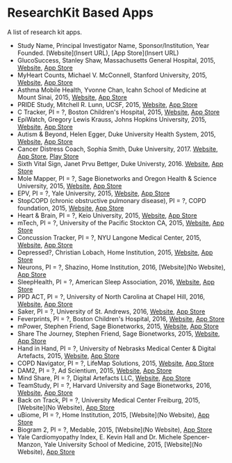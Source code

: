 # ResearchKit Based Apps
A list of research kit apps.

* Study Name, Principal Investigator Name, Sponsor/Institution, Year Founded. [Website](Insert URL), [App Store](Insert URL)
*	GlucoSuccess, Stanley Shaw, Massachusetts General Hospital, 2015, [Website](http://glucosuccess.org/), [App Store](https://itunes.apple.com/us/app/glucosuccess/id972143976?mt=8)
*	MyHeart Counts, Michael V. McConnell, Stanford University, 2015, [Website](https://med.stanford.edu/myheartcounts.html), [App Store](https://itunes.apple.com/us/app/myheart-counts/id972189947?mt=8)
*	Asthma Mobile Health, Yvonne Chan, Icahn School of Medicine at Mount Sinai, 2015, [Website](http://apps.icahn.mssm.edu/asthma/), [App Store](https://itunes.apple.com/us/app/asthma-health-by-mount-sinai/id972625668?mt=8)
*	PRIDE Study, Mitchell R. Lunn, UCSF, 2015, [Website](http://www.pridestudy.org/app/ucsf-pride-study-researchkit-app.html), [App Store](https://itunes.apple.com/us/app/pride-study/id1007044982?mt=8)
*	C Tracker, PI = ?, Boston Children's Hospital, 2015, [Website](http://c-tracker.chip.org/), [App Store](https://itunes.apple.com/us/app/c-tracker-research-study-on/id1045123122?mt=8)
*	EpiWatch, Gregory Lewis Krauss, Johns Hopkins University, 2015, [Website](https://itunes.apple.com/us/app/epiwatch/id1047757228?mt=8), [App Store](http://www.hopkinsmedicine.org/epiwatch)
*	Autism & Beyond, Helen Egger, Duke University Health System, 2015, [Website](https://autismandbeyond.researchkit.duke.edu/), [App Store](https://itunes.apple.com/us/app/autism-beyond/id1025327516?mt=8)
* Cancer Distress Coach, Sophia Smith, Duke University, 2017. [Website](http://www.dukecancerinstitute.org/distresscoach), [App Store](https://itunes.apple.com/us/app/cancer-distress-coach/id1128914290?ls=1&mt=8), [Play Store](https://play.google.com/store/apps/details?id=org.dihi.rfa.cancercoach)
* Sixth Vital Sign, Janet Prvu Bettger, Duke Universty, 2016. [Website](http://sixthvitalsign.researchkit.duke.edu), [App Store](https://itunes.apple.com/us/app/6th-vital-sign-mobile-study/id1082455457?ls=1&mt=8)
*	Mole Mapper, PI = ?, Sage Bionetworks and Oregon Health & Science University, 2015, [Website](http://www.ohsu.edu/xd/health/services/dermatology/war-on-melanoma/mole-mapper.cfm), [App Store](https://itunes.apple.com/us/app/mole-mapper-melanoma-study/id1048337814?mt=8)
*	EPV, PI = ?, Yale University, 2015, [Website](http://klimanlabs.yale.edu/placenta/epv/), [App Store](https://itunes.apple.com/us/app/epv/id1031035790?mt=8)
*	StopCOPD (chronic obstructive pulmonary disease), PI = ?, COPD foundation, 2015, [Website](http://www.copdfoundation.org/), [App Store](https://itunes.apple.com/app/stopcopd/id1020845469?mt=8)
*	Heart & Brain, PI = ?, Keio University, 2015, [Website](http://www.keioep.com/heartbrain/), [App Store](https://itunes.apple.com/jp/app/heart-brain/id1058138791?mt=8)
*	mTech, PI = ?, University of the Pacific Stockton CA, 2015, [Website](http://rxv2.com/ed/mTECHICD.pdf), [App Store](https://itunes.apple.com/us/app/mtech-energy-drink-health/id1047567479?mt=8)
*	Concussion Tracker, PI = ?, NYU Langone Medical Center, 2015, [Website](http://nyulangone.org/apps/concussion-tracker-app), [App Store](https://itunes.apple.com/us/app/id1003284834?mt=8)
*	Depressed?, Christian Lobach, Home Institution, 2015, [Website](https://github.com/DerLobi/Depressed), [App Store](https://itunes.apple.com/app/depressed/id1062594092?mt=8)
*	Neurons, PI = ?, Shazino, Home Institution, 2016, [Website](No Website), [App Store](https://itunes.apple.com/app/neurons/id1060631628?ls=1&mt=8)
*	SleepHealth, PI = ?, American Sleep Association, 2016, [Website](http://www.sleeptember.org/sleephealthapp/), [App Store](https://itunes.apple.com/app/sleephealth/id1059830442?mt=8)
*	PPD ACT, PI = ?, University of North Carolina at Chapel Hill, 2016, [Website](http://www.pactforthecure.com/), [App Store](https://itunes.apple.com/app/ppd-act/id1048185979?mt=8)
*	Saker, PI = ?, University of St. Andrews, 2016, [Website](http://saker.io/), [App Store](https://itunes.apple.com/gb/app/saker/id1093325855?mt=8)
*	Feverprints, PI = ?, Boston Children's Hospital, 2016, [Website](http://feverprints.com/), [App Store](https://itunes.apple.com/app/feverprints-study-about-body/id1087411988?mt=8)
*	mPower, Stephen Friend, Sage Bionetworks, 2015, [Website](http://parkinsonmpower.org/), [App Store](https://itunes.apple.com/us/app/parkinson-mpower-study-app/id972191200?mt=8)
*	Share The Journey, Stephen Friend, Sage Bionetworks, 2015, [Website](http://sharethejourneyapp.org/), [App Store](https://itunes.apple.com/us/app/share-the-journey/id972180604?mt=8)
*	Hand in Hand, PI = ?, University of Nebrasks Medical Center & Digital Artefacts, 2015, [Website](https://www.handinhandstudies.org/), [App Store](https://itunes.apple.com/us/app/hand-in-hand-hiv-associated/id1005617953?mt=8)
*	COPD Navigator, PI = ?, LifeMap Solutions, 2015, [Website](http://www.lifemap-solutions.com/products/copd-navigator/), [App Store](https://itunes.apple.com/app/copd-navigator/id1022991860?mt=8)
*	DAM2, PI = ?, Ad Scientium, 2015, [Website](https://sites.google.com/site/projetdam/), [App Store](https://itunes.apple.com/fr/app/dam2/id1062558103?mt=8)
*	Mind Share, PI = ?, Digital Artefacts LLC, [Website](https://www.mindsharestudies.org/), [App Store](https://itunes.apple.com/app/mind-share-research-study/id1084064654?mt=8)
*	TeamStudy, PI = ?, Harvard University and Sage Bionetworks, 2016, [Website](https://footballplayershealth.harvard.edu/), [App Store](https://itunes.apple.com/app/teamstudy/id1047003882?mt=8)
*	Back on Track, PI = ?, University Medical Center Freiburg, 2015, [Website](No Website), [App Store](https://itunes.apple.com/app/back-on-track-kreuzbandriss/id1016535765?mt=8)
*	uBiome, PI = ?, Home Institution, 2015, [Website](No Website), [App Store](https://itunes.apple.com/app/ubiome/id998772157?mt=8)
*	Biogram 2, PI = ?, Medable, 2015, [Website](No Website), [App Store](https://itunes.apple.com/us/app/biogram-2/id1043761259?mt=8)
*	Yale Cardiomyopathy Index, E. Kevin Hall and Dr. Michele Spencer-Manzon, Yale University School of Medicine, 2015, [Website](No Website), [App Store](https://itunes.apple.com/us/app/yale-cardiomyopathy-index/id1043339894?mt=8)
